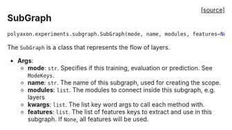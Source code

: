 <span style="float:right;">[[source]](https://github.com/polyaxon/polyaxon/blob/master/polyaxon/experiments/subgraph.py#L16)</span>
## SubGraph

```python
polyaxon.experiments.subgraph.SubGraph(mode, name, modules, features=None)
```

The `SubGraph` is a class that represents the flow of layers.

- __Args__:
	- __mode__: `str`. Specifies if this training, evaluation or prediction. See `ModeKeys`.
	- __name__: `str`. The name of this subgraph, used for creating the scope.
	- __modules__: `list`.  The modules to connect inside this subgraph, e.g. layers
	- __kwargs__: `list`. The list key word args to call each method with.
	- __features__: `list`. The list of features keys to extract and use in this subgraph.
		If `None`, all features will be used.
